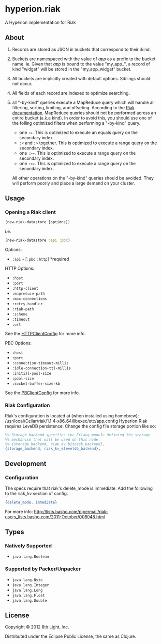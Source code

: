 hyperion.riak
============

A Hyperion implementation for Riak

## About

 1. Records are stored as JSON in buckets that correspond to their :kind.
 2. Buckets are namespaced with the value of *app* as a prefix to the bucket name.
    ie. Given that *app* is bound to the value \"my_app_\", a record of kind \"widget\"
    will be stored in the \"my_app_widget\" bucket.
 3. All buckets are implicitly created with default options.  Siblings should not occur.
 4. All fields of each record are indexed to optimize searching.
 5. all "-by-kind" queries execute a MapReduce query which will handle all filtering, sorting, limiting, and offseting.
    According to the [Riak documentation](http://docs.basho.com/riak/1.1.0/tutorials/querying/MapReduce/),
    MapReduce queries should not be performed across an entire bucket (a.k.a kind).
    In order to avoid this, you should use one of the folling optimized filters when performing a "-by-kind" query.
    * one `:=`. This is optimized to execute an equals query on the secondary index.
    * `:<` and `:>` together. This is optimized to execute a range query on the secondary index.
    * one `:>=`. This is optimized to execute a range query on the secondary index.
    * one `:<=`. This is optimized to execute a range query on the secondary index.

    All other operations on the "-by-kind" queries should be avoided.
    They will perform poorly and place a large demand on your cluster.

## Usage

### Opening a Riak client

```clojure
(new-riak-datastore [options])
```

i.e.

```clojure
(new-riak-datastore :api :pbc)
```

Options:

 * `:api` - [`:pbc` `:http`] *required

HTTP Options:

 * `:host`
 * `:port`
 * `:http-client`
 * `:mapreduce-path`
 * `:max-connections`
 * `:retry-handler`
 * `:riak-path`
 * `:scheme`
 * `:timeout`
 * `:url`

 See the [HTTPClientConfig](http://basho.github.com/riak-java-client/1.0.5/com/basho/riak/client/raw/http/HTTPClientConfig.Builder.html) for more info.

PBC Options:

 * `:host`
 * `:port`
 * `:connection-timeout-millis`
 * `:idle-connection-ttl-millis`
 * `:initial-pool-size`
 * `:pool-size`
 * `:socket-buffer-size-kb`

 See the [PBClientConfig](http://basho.github.com/riak-java-client/1.0.5/com/basho/riak/client/raw/pbc/PBClientConfig.Builder.html) for more info.

### Riak Configuration

Riak's configuration is located at (when installed using homebrew): /usr/local/Cellar/riak/1.1.4-x86_64/libexec/etc/app.config
Hyperion Riak requires LeveDB persistence.  Change the config file storage portion like so:

```erlang
%% Storage_backend specifies the Erlang module defining the storage
%% mechanism that will be used on this node.
%% {storage_backend, riak_kv_bitcask_backend},
{storage_backend, riak_kv_eleveldb_backend},
```

## Development

### Configuration

The specs require that riak's delete_mode is immediate.  Add the following to the riak_kv section of config.

```erlang
{delete_mode, immediate}
```

For more info: http://lists.basho.com/pipermail/riak-users_lists.basho.com/2011-October/006048.html

## Types

### Natively Supported

* `java.lang.Boolean`

### Supported by Packer/Unpacker

* `java.lang.Byte`
* `java.lang.Integer`
* `java.lang.Long`
* `java.lang.Float`
* `java.lang.Double`

## License

Copyright © 2012 8th Light, Inc.

Distributed under the Eclipse Public License, the same as Clojure.
